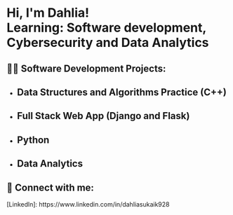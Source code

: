 <h1>Hi, I'm Dahlia! <br/> Learning: Software development, Cybersecurity and Data Analytics 

<h2>👨‍💻 Software Development Projects:</h2>

- <b>Data Structures and Algorithms Practice (C++)</b>
  - 
- <b>Full Stack Web App (Django and Flask)</b>
  -  
- <b>Python</b>
  - 

- <b>Data Analytics</b>
  - 



<h2> 🤳 Connect with me:</h2>
[Linkedln]: https://www.linkedin.com/in/dahliasukaik928
